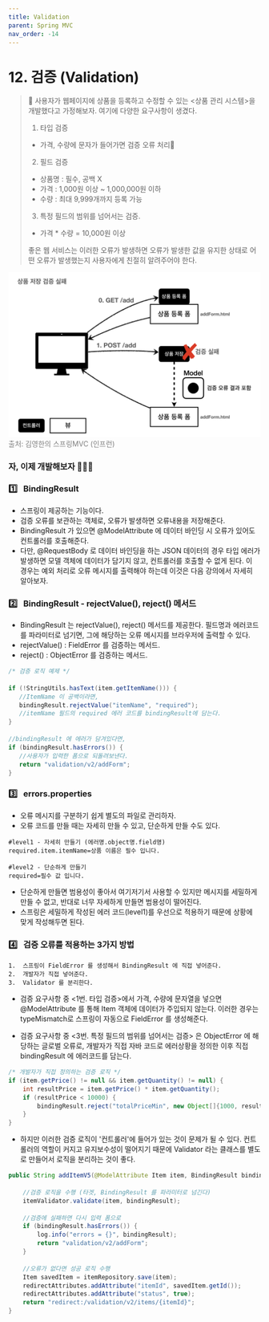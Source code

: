 ```yaml
---
title: Validation
parent: Spring MVC
nav_order: -14
---
```


# 12. 검증 (Validation)

> 🤔 사용자가 웹페이지에 상품을 등록하고 수정할 수 있는 <상품 관리 시스템>을 개발했다고 가정해보자. 여기에 다양한 요구사항이 생겼다.
>
> 1. 타입 검증
>
> - 가격, 수량에 문자가 들어가면 검증 오류 처리
>
> 2. 필드 검증
>
> - 상품명 : 필수, 공백 X
> - 가격 : 1,000원 이상 ~ 1,000,000원 이하
> - 수량 : 최대 9,999개까지 등록 가능
>
> 3. 특정 필드의 범위를 넘어서는 검증.
>
> - 가격 \* 수량 = 10,000원 이상
>
> 좋은 웹 서비스는 이러한 오류가 발생하면 오류가 발생한 값을 유지한 상태로 어떤 오류가 발생했는지 사용자에게 친절히 알려주어야 한다.

<img src="/assets/images/pages/cs/mvc/08. Validation.png">
<span style="color: #808080">출처: 김영한의 스프링MVC (인프런)</span>

### 자, 이제 개발해보자 🙋🏻‍♀️

### 1️⃣ &nbsp; BindingResult

- 스프링이 제공하는 기능이다.
- 검증 오류를 보관하는 객체로, 오류가 발생하면 오류내용을 저장해준다.
- BindingResult 가 있으면 @ModelAttribute 에 데이터 바인딩 시 오류가 있어도 컨트롤러를 호출해준다.
- 다만, @RequestBody 로 데이터 바인딩을 하는 JSON 데이터의 경우 타입 에러가 발생하면 모델 객체에 데이터가 담기지 않고, 컨트롤러를 호출할 수 없게 된다. 이 경우는 예외 처리로 오류 메시지를 출력해야 하는데 이것은 다음 강의에서 자세히 알아보자.

### 2️⃣ &nbsp; BindingResult - rejectValue(), reject() 메서드

- BindingResult 는 rejectValue(), reject() 메서드를 제공한다. 필드명과 에러코드를 파라미터로 넘기면, 그에 해당하는 오류 메시지를 브라우저에 출력할 수 있다.
- rejectValue() : FieldError 를 검증하는 메서드.
- reject() : ObjectError 를 검증하는 메서드.

```java
/* 검증 로직 예제 */

if (!StringUtils.hasText(item.getItemName())) {
   //ItemName 이 공백이라면,
   bindingResult.rejectValue("itemName", "required");
   //itemName 필드의 required 에러 코드를 bindingResult에 담는다.
}

//bindingResult 에 에러가 담겨있다면,
if (bindingResult.hasErrors()) {
   //사용자가 입력한 폼으로 되돌려보낸다.
   return "validation/v2/addForm";
}
```

### 3️⃣ &nbsp; errors.properties

- 오류 메시지를 구분하기 쉽게 별도의 파일로 관리하자.
- 오류 코드를 만들 때는 자세히 만들 수 있고, 단순하게 만들 수도 있다.

```properties
#level1 - 자세히 만들기 (에러명.object명.field명)
required.item.itemName=상품 이름은 필수 입니다.

#level2 - 단순하게 만들기
required=필수 값 입니다.
```

- 단순하게 만들면 범용성이 좋아서 여기저기서 사용할 수 있지만 메시지를 세밀하게 만들 수 없고, 반대로 너무 자세하게 만들면 범용성이 떨어진다.
- 스프링은 세밀하게 작성된 에러 코드(level1)를 우선으로 적용하기 때문에 상황에 맞게 작성해두면 된다.

### 4️⃣ &nbsp; 검증 오류를 적용하는 3가지 방법

```
1.  스프링이 FieldError 를 생성해서 BindingResult 에 직접 넣어준다.
2.  개발자가 직접 넣어준다.
3.  Validator 를 분리한다.
```

- 검증 요구사항 중 <1번. 타입 검증>에서 가격, 수량에 문자열을 넣으면 @ModelAttribute 를 통해 Item 객체에 데이터가 주입되지 않는다. 이러한 경우는 typeMismatch로 스프링이 자동으로 FieldError 를 생성해준다.

- 검증 요구사항 중 <3번. 특정 필드의 범위를 넘어서는 검증> 은 ObjectError 에 해당하는 글로벌 오류로, 개발자가 직접 자바 코드로 에러상황을 정의한 이후 직접 bindingResult 에 에러코드를 담는다.

```java
/* 개발자가 직접 정의하는 검증 로직 */
if (item.getPrice() != null && item.getQuantity() != null) {
    int resultPrice = item.getPrice() * item.getQuantity();
    if (resultPrice < 10000) {
        bindingResult.reject("totalPriceMin", new Object[]{1000, resultPrice}, null);
    }
}
```

- 하지만 이러한 검증 로직이 '컨트롤러'에 들어가 있는 것이 문제가 될 수 있다. 컨트롤러의 역할이 커지고 유지보수성이 떨어지기 때문에 Validator 라는 클래스를 별도로 만들어서 로직을 분리하는 것이 좋다.

```java
public String addItemV5(@ModelAttribute Item item, BindingResult bindingResult, RedirectAttributes redirectAttributes, Model model) {

    //검증 로직을 수행 (타겟, BindingResult 를 파라미터로 넘긴다)
    itemValidator.validate(item, bindingResult);

    //검증에 실패하면 다시 입력 폼으로
    if (bindingResult.hasErrors()) {
        log.info("errors = {}", bindingResult);
        return "validation/v2/addForm";
    }

    //오류가 없다면 성공 로직 수행
    Item savedItem = itemRepository.save(item);
    redirectAttributes.addAttribute("itemId", savedItem.getId());
    redirectAttributes.addAttribute("status", true);
    return "redirect:/validation/v2/items/{itemId}";
}
```
